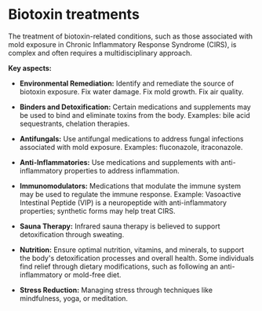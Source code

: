 # Biotoxin treatments

The treatment of biotoxin-related conditions, such as those associated with mold exposure in Chronic Inflammatory Response Syndrome (CIRS), is complex and often requires a multidisciplinary approach.

**Key aspects:**

* **Environmental Remediation:** Identify and remediate the source of biotoxin exposure. Fix water damage. Fix mold growth. Fix air quality.

* **Binders and Detoxification:** Certain medications and supplements may be used to bind and eliminate toxins from the body. Examples: bile acid sequestrants, chelation therapies.

* **Antifungals:** Use antifungal medications to address fungal infections associated with mold exposure. Examples: fluconazole, itraconazole.

* **Anti-Inflammatories:** Use medications and supplements with anti-inflammatory properties to address inflammation.

* **Immunomodulators:** Medications that modulate the immune system may be used to regulate the immune response. Example: Vasoactive Intestinal Peptide (VIP) is a neuropeptide with anti-inflammatory properties; synthetic forms may help treat CIRS.

* **Sauna Therapy:** Infrared sauna therapy is believed to support detoxification through sweating.

* **Nutrition:** Ensure optimal nutrition, vitamins, and minerals, to support the body's detoxification processes and overall health. Some individuals find relief through dietary modifications, such as following an anti-inflammatory or mold-free diet.

* **Stress Reduction:** Managing stress through techniques like mindfulness, yoga, or meditation.
